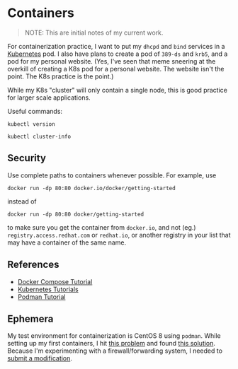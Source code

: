 # Containers

> NOTE: This are initial notes of my current work.


For containerization practice, I want to put my `dhcpd` and `bind`
services in a [Kubernetes][ref01] pod. I also have plans to create a
pod of `389-ds` and `krb5`, and a pod for my personal website. (Yes,
I've seen that meme sneering at the overkill of creating a K8s pod for
a personal website. The website isn't the point. The K8s practice is
the point.)

While my K8s "cluster" will only contain a single node, this is good
practice for larger scale applications.

Useful commands:

```
kubectl version

kubectl cluster-info
```

[ref01]: https://kubernetes.io/


## Security

Use complete paths to containers whenever possible. For example, use

```
docker run -dp 80:80 docker.io/docker/getting-started
```

instead of

```
docker run -dp 80:80 docker/getting-started
```

to make sure you get the container from `docker.io`, and not
(eg.) `registry.access.redhat.com` or `redhat.io`, or another registry
in your list that may have a container of the same name.


## References

- [Docker Compose Tutorial][ref91]
- [Kubernetes Tutorials][ref92]
- [Podman Tutorial][ref93]

[ref91]: https://docs.docker.com/compose/gettingstarted/
[ref92]: https://kubernetes.io/docs/tutorials/
[ref93]: https://www.redhat.com/sysadmin/container-networking-podman


## Ephemera

My test environment for containerization is CentOS 8 using `podman`.
While setting up my first containers, I hit [this problem][ref101] and
found [this solution][ref102]. Because I'm experimenting with a
firewall/forwarding system, I needed to [submit a modification][ref103].

[ref101]: https://github.com/containers/podman/issues/5352
[ref102]: https://github.com/greenpau/cni-plugins
[ref103]: https://github.com/greenpau/cni-plugins/pull/14

